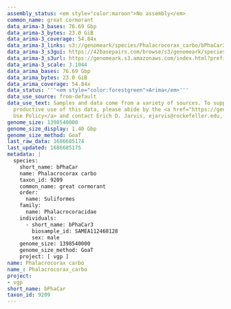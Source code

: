 ```yaml
---
assembly_status: <em style="color:maroon">No assembly</em>
common_name: great cormorant
data_arima-3_bases: 76.69 Gbp
data_arima-3_bytes: 23.0 GiB
data_arima-3_coverage: 54.84x
data_arima-3_links: s3://genomeark/species/Phalacrocorax_carbo/bPhaCar3/genomic_data/arima/<br>
data_arima-3_s3gui: https://42basepairs.com/browse/s3/genomeark/species/Phalacrocorax_carbo/bPhaCar3/genomic_data/arima/
data_arima-3_s3url: https://genomeark.s3.amazonaws.com/index.html?prefix=species/Phalacrocorax_carbo/bPhaCar3/genomic_data/arima/
data_arima-3_scale: 3.1044
data_arima_bases: 76.69 Gbp
data_arima_bytes: 23.0 GiB
data_arima_coverage: 54.84x
data_status: '''<em style="color:forestgreen">Arima</em>'''
data_use_source: from-default
data_use_text: Samples and data come from a variety of sources. To support fair and
  productive use of this data, please abide by the <a href="https://genome10k.soe.ucsc.edu/data-use-policies/">Data
  Use Policy</a> and contact Erich D. Jarvis, ejarvis@rockefeller.edu, with any questions.
genome_size: 1398540000
genome_size_display: 1.40 Gbp
genome_size_method: GoaT
last_raw_data: 1686685174
last_updated: 1686685175
metadata: |
  species:
    short_name: bPhaCar
    name: Phalacrocorax carbo
    taxon_id: 9209
    common_name: great cormorant
    order:
      name: Suliformes
    family:
      name: Phalacrocoracidae
    individuals:
      - short_name: bPhaCar3
        biosample_id: SAMEA112468128
        sex: male
    genome_size: 1398540000
    genome_size_method: GoaT
    project: [ vgp ]
name: Phalacrocorax carbo
name_: Phalacrocorax_carbo
project:
- vgp
short_name: bPhaCar
taxon_id: 9209
---
```

